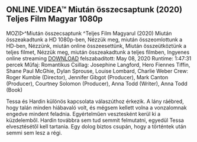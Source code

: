 ## ONLINE.VIDEA™ Miután összecsaptunk (2020) Teljes Film Magyar 1080p

MOZI▷^Miután összecsaptunk ^Teljes Film Magyarul (2020) Miután összeakadtunk a HD 1080p-ben, Nézzük meg, miután összeomlottunk a HD-ben, Nézzünk, miután online összeesettünk, Miután összeütköztünk a teljes filmet, Nézzük meg, miután összeakadtunk a teljes filmben, Ingyenes online streaming [DOWNLOAD](http://streamfilme.xyz/hu/movie/613504/after-we-collided) felszabadított: May 08, 2020
Runtime: 1:47:31 percek
Műfaj: Romantikus
Csillag: Josephine Langford, Hero Fiennes Tiffin, Shane Paul McGhie, Dylan Sprouse, Louise Lombard, Charlie Weber
Crew: Roger Kumble (Director), Jennifer Gibgot (Producer), Mark Canton (Producer), Courtney Solomon (Producer), Anna Todd (Writer), Anna Todd (Book)

Tessa és Hardin különös kapcsolata válaszúthoz érkezik. A lány ráébred, hogy talán minden hiábavaló volt, és mégsem kellett volna a vonzalomnak engedve mindent feladnia. Egyértelműen vesztesként kerül ki a küzdelemből. Hardin továbbra sem tud semmit felmutatni, egyedül Tessa elvesztésétől kell tartania. Egy dolog biztos csupán, hogy a történtek után semmi sem lesz a régi.
